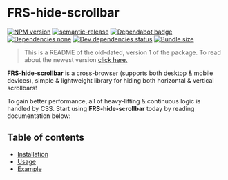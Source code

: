 # FRS-hide-scrollbar

[![NPM version](https://img.shields.io/npm/v/frs-hide-scrollbar.svg?style=flat)](https://www.npmjs.com/package/frs-hide-scrollbar)
[![semantic-release](https://img.shields.io/badge/%20%20%F0%9F%93%A6%F0%9F%9A%80-semantic--release-e10079.svg)](https://github.com/semantic-release/semantic-release)
[![Dependabot badge](https://api.dependabot.com/badges/status?host=github&repo=FRSource/FRS-hide-scrollbar)](https://dependabot.com/)
[![Dependencies none](https://img.shields.io/badge/dependencies-none-brightgreen)](https://david-dm.org/frsource/frs-hide-scrollbar)
[![Dev dependencies status](https://david-dm.org/frsource/frs-hide-scrollbar/dev-status.svg)](https://david-dm.org/frsource/frs-hide-scrollbar?type=dev)
[![Bundle size](https://img.shields.io/bundlephobia/minzip/frs-hide-scrollbar)](https://bundlephobia.com/result?p=frs-hide-scrollbar)

> This is a README of the old-dated, version 1 of the package. To read about the newest version [click here.](/FRS-hide-scrollbar)

**FRS-hide-scrollbar** is a cross-browser (supports both desktop & mobile devices), simple & lightweight library for hiding both horizontal & vertical scrollbars!

To gain better performance, all of heavy-lifting & continuous logic is handled by CSS. Start using **FRS-hide-scrollbar** today by reading documentation below:

## Table of contents

* [Installation](/FRS-hide-scrollbar/v1/installation)
* [Usage](/FRS-hide-scrollbar/v1/usage)
* [Example](/FRS-hide-scrollbar/v1/example)
